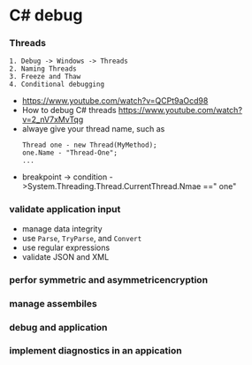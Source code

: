 # C# debug

### Threads
```
1. Debug -> Windows -> Threads
2. Naming Threads
3. Freeze and Thaw
4. Conditional debugging
```
- https://www.youtube.com/watch?v=QCPt9aOcd98
- How to debug C# threads https://www.youtube.com/watch?v=2_nV7xMvTqg
- alwaye give your thread name, such as 
  ```
  Thread one - new Thread(MyMethod);
  one.Name - "Thread-One";
  ...
  ```
- breakpoint -> condition ->System.Threading.Thread.CurrentThread.Nmae ==" one"
 
### validate application input
- manage data integrity
- use ```Parse```, ```TryParse```, and ```Convert```
- use regular expressions
- validate JSON and XML

### perfor symmetric and asymmetricencryption

### manage assembiles

### debug and application

### implement diagnostics in an appication

